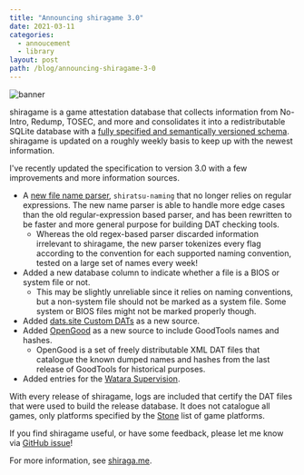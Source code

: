 ```yaml
---
title: "Announcing shiragame 3.0"
date: 2021-03-11
categories:
  - annoucement
  - library
layout: post
path: /blog/announcing-shiragame-3-0
---
```

![banner](https://shiragame.snowflakepowe.red/logo.svg)

shiragame is a game attestation database that collects information from No-Intro, Redump, TOSEC, and more and consolidates it into a redistributable SQLite database with a [fully specified and semantically versioned schema](https://github.com/SnowflakePowered/shiratsu/blob/master/SPECIFICATION.md). shiragame is updated on a roughly weekly basis to keep up with the newest information.

I've recently updated the specification to version 3.0 with a few improvements and more information sources.

* A [new file name parser](https://docs.rs/shiratsu-naming/0.1.2/shiratsu_naming/), `shiratsu-naming` that no longer relies on regular expressions. The new name parser is able to handle more edge cases than the old regular-expression based parser, and has been rewritten to be faster and more general purpose for building DAT checking tools.
    * Whereas the old regex-based parser discarded information irrelevant to shiragame, the new parser tokenizes every flag according to the convention for each supported naming convention, tested on a large set of names every week!
* Added a new database column to indicate whether a file is a BIOS or system file or not.
    * This may be slightly unreliable since it relies on naming conventions, but a non-system file should not be marked as a system file. Some system or BIOS files might not be marked properly though.
* Added [dats.site Custom DATs](https://dats.site/custom_system_datslist.php) as a new source.
* Added [OpenGood](https://github.com/SnowflakePowered/opengood) as a new source to include GoodTools names and hashes.
  * OpenGood is a set of freely distributable XML DAT files that catalogue the known dumped names and hashes from the last release of GoodTools for historical purposes.
* Added entries for the [Watara Supervision](https://stone.snowflakepowe.red/#/defs/platforms/WATARA_SV).

With every release of shiragame, logs are included that certify the DAT files that were used to build the release database. It does not catalogue all games, only platforms specified by the [Stone](https://stone.snowflakepowe.red/#/defs/platforms) list of game platforms. 

If you find shiragame useful, or have some feedback, please let me know via [GitHub issue](https://github.com/SnowflakePowered/shiragame/issues)!

For more information, see [shiraga.me](https://shiraga.me/).